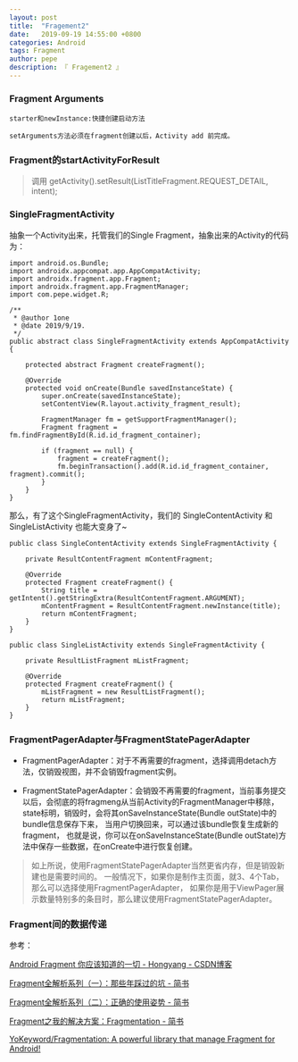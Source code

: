 ```yaml
---
layout: post
title:  "Fragement2"
date:   2019-09-19 14:55:00 +0800
categories: Android
tags: Fragment
author: pepe
description: 『 Fragement2 』
---
```


### **Fragment Arguments**

```
starter和newInstance:快捷创建启动方法

setArguments方法必须在fragment创建以后，Activity add 前完成。
```

### **Fragment的startActivityForResult**

> 调用 getActivity().setResult(ListTitleFragment.REQUEST_DETAIL, intent);

### **SingleFragmentActivity**

抽象一个Activity出来，托管我们的Single Fragment，抽象出来的Activity的代码为：
```
import android.os.Bundle;
import androidx.appcompat.app.AppCompatActivity;
import androidx.fragment.app.Fragment;
import androidx.fragment.app.FragmentManager;
import com.pepe.widget.R;

/**
 * @author 1one
 * @date 2019/9/19.
 */
public abstract class SingleFragmentActivity extends AppCompatActivity {

    protected abstract Fragment createFragment();

    @Override
    protected void onCreate(Bundle savedInstanceState) {
        super.onCreate(savedInstanceState);
        setContentView(R.layout.activity_fragment_result);

        FragmentManager fm = getSupportFragmentManager();
        Fragment fragment = fm.findFragmentById(R.id.id_fragment_container);

        if (fragment == null) {
            fragment = createFragment();
            fm.beginTransaction().add(R.id.id_fragment_container, fragment).commit();
        }
    }
}
```

那么，有了这个SingleFragmentActivity，我们的 SingleContentActivity 和 SingleListActivity 也能大变身了~

```
public class SingleContentActivity extends SingleFragmentActivity {

    private ResultContentFragment mContentFragment;

    @Override
    protected Fragment createFragment() {
        String title = getIntent().getStringExtra(ResultContentFragment.ARGUMENT);
        mContentFragment = ResultContentFragment.newInstance(title);
        return mContentFragment;
    }
}

public class SingleListActivity extends SingleFragmentActivity {

    private ResultListFragment mListFragment;

    @Override
    protected Fragment createFragment() {
        mListFragment = new ResultListFragment();
        return mListFragment;
    }
}
```

### **FragmentPagerAdapter与FragmentStatePagerAdapter**

* FragmentPagerAdapter：对于不再需要的fragment，选择调用detach方法，仅销毁视图，并不会销毁fragment实例。

* FragmentStatePagerAdapter：会销毁不再需要的fragment，当前事务提交以后，会彻底的将fragmeng从当前Activity的FragmentManager中移除，
  state标明，销毁时，会将其onSaveInstanceState(Bundle outState)中的bundle信息保存下来，
  当用户切换回来，可以通过该bundle恢复生成新的fragment，
  也就是说，你可以在onSaveInstanceState(Bundle outState)方法中保存一些数据，在onCreate中进行恢复创建。

> 如上所说，使用FragmentStatePagerAdapter当然更省内存，但是销毁新建也是需要时间的。
  一般情况下，如果你是制作主页面，就3、4个Tab，那么可以选择使用FragmentPagerAdapter，
  如果你是用于ViewPager展示数量特别多的条目时，那么建议使用FragmentStatePagerAdapter。


### **Fragment间的数据传递**


参考：

[Android Fragment 你应该知道的一切 - Hongyang - CSDN博客](https://blog.csdn.net/lmj623565791/article/details/42628537)


[Fragment全解析系列（一）：那些年踩过的坑 - 简书](https://www.jianshu.com/p/d9143a92ad94)

[Fragment全解析系列（二）：正确的使用姿势 - 简书](https://www.jianshu.com/p/fd71d65f0ec6)

[Fragment之我的解决方案：Fragmentation - 简书](https://www.jianshu.com/p/38f7994faa6b)

[YoKeyword/Fragmentation: A powerful library that manage Fragment for Android!](https://github.com/YoKeyword/Fragmentation)

